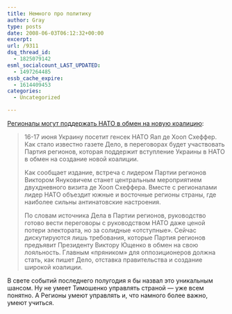 ```yaml
---
title: Немного про политику
author: Gray
type: posts
date: 2008-06-03T06:12:32+00:00
excerpt:
url: /9311
dsq_thread_id:
  - 1825079142
esml_socialcount_LAST_UPDATED:
  - 1497264485
essb_cache_expire:
  - 1614409453
categories:
  - Uncategorized

---
```








<a href="http://korrespondent.net/ukraine/politics/481558" target="_blank">Регионалы могут поддержать НАТО в обмен на новую коалицию</a>:

> 16-17 июня Украину посетит генсек НАТО Яап де Хооп Схеффер. Как стало известно газете Дело, в переговорах будет участвовать Партия регионов, которая поддержит вступление Украины в НАТО в обмен на создание новой коалиции.
> 
> Как сообщает издание, встреча с лидером Партии регионов Виктором Януковичем станет центральным мероприятием двухдневного визита де Хооп Схеффера. Вместе с регионалами лидер НАТО объездит южные и восточные регионы страны, где наиболее сильны антинатовские настроения.
> 
> По словам источника Дела в Партии регионов, руководство готово вести переговоры с руководством НАТО даже ценой потери электората, но за солидные &#171;отступные&#187;. Сейчас дискутируются лишь требования, которые Партия регионов предъявит Президенту Виктору Ющенко в обмен на свою лояльность. Главным &#171;пряником&#187; для оппозиционеров должна стать, как пишет Дело, отставка правительства и создание широкой коалиции. 

В свете событий последнего полугодия я бы назвал это уникальным шансом. Ну не умеет Тимошенко управлять страной &#8212; уже всем понятно. А Регионы умеют управлять и, что намного более важно, умеют учиться.